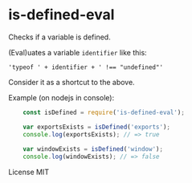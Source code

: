 # is-defined-eval

Checks if a variable is defined.

(Eval)uates a variable `identifier` like this: 

	'typeof ' + identifier + ' !== "undefined"'

Consider it as a shortcut to the above.

Example (on nodejs in console): 

~~~js
	const isDefined = require('is-defined-eval');

	var exportsExists = isDefined('exports');
	console.log(exportsExists); // => true
 
	var windowExists = isDefined('window');
	console.log(windowExists); // => false
~~~

License MIT
